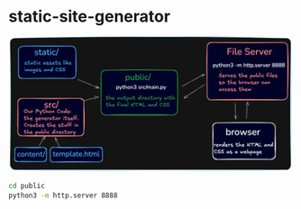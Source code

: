 # static-site-generator

![architecture](architecture.png)

```bash
cd public
python3 -m http.server 8888
```